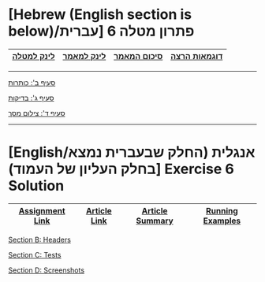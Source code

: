 # [Hebrew (English section is below)/עברית] פתרון מטלה 6

<div style="text-align: right">

|[לינק למטלה](https://github.com/erelsgl-at-ariel/research-5783/blob/main/06-python-development/homework.pdf)|[לינק למאמר](https://github.com/VictoKu1/ResearchAlgorithmsCourse1/blob/main/Article/2022%2C%20Chaya%20Amos%20Noam%2C%20Socially%20aware%20assignment%20of%20passengers%20in%20ride%20sharing.pdf)|[סיכום המאמר](https://github.com/VictoKu1/ResearchAlgorithmsCourse1/blob/main/Ex2/Ex2.pdf)|[דוגמאות הרצה](https://github.com/VictoKu1/ResearchAlgorithmsCourse1/blob/main/Ex4/Ex4.pdf)|
|-------------------------|-------------------------|-------------------------|-------------------------| 
</div>

-------------------------





[סעיף ב': כותרות](https://github.com/VictoKu1/networkx/blob/main/networkx/algorithms/approximation/social_aware_assignment_of_passengers_in_ridesharing.py)

[סעיף ג': בדיקות](https://github.com/VictoKu1/networkx/blob/main/networkx/algorithms/approximation/tests/test_social_aware_assignment_of_passengers_in_ridesharing.py)

[סעיף ד': צילום מסך](https://github.com/VictoKu1/ResearchAlgorithmsCourse1/blob/main/Ex6/Screen.md)

---

# [English/אנגלית (החלק שבעברית נמצא בחלק העליון של העמוד)] Exercise 6 Solution

| [Assignment Link](https://github.com/erelsgl-at-ariel/research-5783/blob/main/06-python-development/homework.pdf) | [Article Link](https://github.com/VictoKu1/ResearchAlgorithmsCourse1/blob/main/Article/2022%2C%20Chaya%20Amos%20Noam%2C%20Socially%20aware%20assignment%20of%20passengers%20in%20ride%20sharing.pdf) | [Article Summary](https://github.com/VictoKu1/ResearchAlgorithmsCourse1/blob/main/Ex2/Ex2.pdf) | [Running Examples](https://github.com/VictoKu1/ResearchAlgorithmsCourse1/blob/main/Ex4/Ex4.pdf) |
|-------------------------|-------------------------|-------------------------|-------------------------|

[Section B: Headers](https://github.com/VictoKu1/networkx/blob/main/networkx/algorithms/approximation/social_aware_assignment_of_passengers_in_ridesharing.py)

[Section C: Tests](https://github.com/VictoKu1/networkx/blob/main/networkx/algorithms/approximation/tests/test_social_aware_assignment_of_passengers_in_ridesharing.py)

[Section D: Screenshots](https://github.com/VictoKu1/ResearchAlgorithmsCourse1/blob/main/Ex6/Screen.md)






